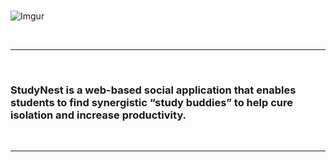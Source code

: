 <br>

![Imgur](https://i.imgur.com/kBWttDy.png)

<br>


___

<br>

### StudyNest is a web-based social application that enables students to find synergistic “study buddies” to help cure isolation and increase productivity.


<br> 

___
